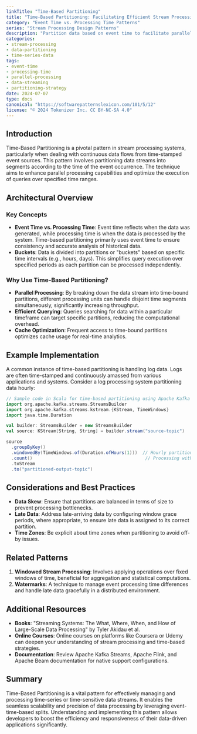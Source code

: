 ```yaml
---
linkTitle: "Time-Based Partitioning"
title: "Time-Based Partitioning: Facilitating Efficient Stream Processing"
category: "Event Time vs. Processing Time Patterns"
series: "Stream Processing Design Patterns"
description: "Partition data based on event time to facilitate parallel processing and efficient querying over time ranges."
categories:
- stream-processing
- data-partitioning
- time-series-data
tags:
- event-time
- processing-time
- parallel-processing
- data-streaming
- partitioning-strategy
date: 2024-07-07
type: docs
canonical: "https://softwarepatternslexicon.com/101/5/12"
license: "© 2024 Tokenizer Inc. CC BY-NC-SA 4.0"
---
```


## Introduction

Time-Based Partitioning is a pivotal pattern in stream processing systems, particularly when dealing with continuous data flows from time-stamped event sources. This pattern involves partitioning data streams into segments according to the time of the event occurrence. The technique aims to enhance parallel processing capabilities and optimize the execution of queries over specified time ranges.

## Architectural Overview

### Key Concepts

- **Event Time vs. Processing Time**: Event time reflects when the data was generated, while processing time is when the data is processed by the system. Time-based partitioning primarily uses event time to ensure consistency and accurate analysis of historical data.
- **Buckets**: Data is divided into partitions or "buckets" based on specific time intervals (e.g., hours, days). This simplifies query execution over specified periods as each partition can be processed independently.

### Why Use Time-Based Partitioning?

- **Parallel Processing**: By breaking down the data stream into time-bound partitions, different processing units can handle disjoint time segments simultaneously, significantly increasing throughput.
- **Efficient Querying**: Queries searching for data within a particular timeframe can target specific partitions, reducing the computational overhead.
- **Cache Optimization**: Frequent access to time-bound partitions optimizes cache usage for real-time analytics.

## Example Implementation

A common instance of time-based partitioning is handling log data. Logs are often time-stamped and continuously amassed from various applications and systems. Consider a log processing system partitioning data hourly:

```scala
// Sample code in Scala for time-based partitioning using Apache Kafka Streams API
import org.apache.kafka.streams.StreamsBuilder
import org.apache.kafka.streams.kstream.{KStream, TimeWindows}
import java.time.Duration

val builder: StreamsBuilder = new StreamsBuilder
val source: KStream[String, String] = builder.stream("source-topic")

source
  .groupByKey()
  .windowedBy(TimeWindows.of(Duration.ofHours(1)))  // Hourly partitioning based on event time
  .count()                                           // Processing within each partition
  .toStream
  .to("partitioned-output-topic")
```

## Considerations and Best Practices

- **Data Skew**: Ensure that partitions are balanced in terms of size to prevent processing bottlenecks.
- **Late Data**: Address late-arriving data by configuring window grace periods, where appropriate, to ensure late data is assigned to its correct partition.
- **Time Zones**: Be explicit about time zones when partitioning to avoid off-by issues.

## Related Patterns

1. **Windowed Stream Processing**: Involves applying operations over fixed windows of time, beneficial for aggregation and statistical computations.
2. **Watermarks**: A technique to manage event processing time differences and handle late data gracefully in a distributed environment.

## Additional Resources

- **Books**: "Streaming Systems: The What, Where, When, and How of Large-Scale Data Processing" by Tyler Akidau et al.
- **Online Courses**: Online courses on platforms like Coursera or Udemy can deepen your understanding of stream processing and time-based strategies.
- **Documentation**: Review Apache Kafka Streams, Apache Flink, and Apache Beam documentation for native support configurations.

## Summary

Time-Based Partitioning is a vital pattern for effectively managing and processing time-series or time-sensitive data streams. It enables the seamless scalability and precision of data processing by leveraging event-time-based splits. Understanding and implementing this pattern allows developers to boost the efficiency and responsiveness of their data-driven applications significantly.
